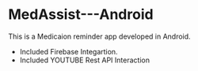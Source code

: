 # MedAssist---Android

This is a Medicaion reminder app developed in Android. 
- Included Firebase Integartion.
- Included YOUTUBE Rest API Interaction 

